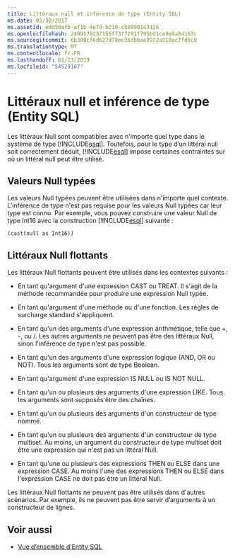 ```yaml
---
title: Littéraux null et inférence de type (Entity SQL)
ms.date: 03/30/2017
ms.assetid: edd56afb-af1b-4e7d-b210-cb8998143426
ms.openlocfilehash: 2499579237155ff3f7291f795bd1ce9e8a84163c
ms.sourcegitcommit: 6b308cf6d627d78ee36dbbae8972a310ac7fd6c8
ms.translationtype: MT
ms.contentlocale: fr-FR
ms.lasthandoff: 01/23/2019
ms.locfileid: "54529107"
---
```

# <a name="null-literals-and-type-inference-entity-sql"></a>Littéraux null et inférence de type (Entity SQL)
Les littéraux Null sont compatibles avec n'importe quel type dans le système de type [!INCLUDE[esql](../../../../../../includes/esql-md.md)]. Toutefois, pour le type d’un littéral null soit correctement déduit, [!INCLUDE[esql](../../../../../../includes/esql-md.md)] impose certaines contraintes sur où un littéral null peut être utilisé.  
  
## <a name="typed-nulls"></a>Valeurs Null typées  
 Les valeurs Null typées peuvent être utilisées dans n'importe quel contexte. L'inférence de type n'est pas requise pour les valeurs Null typées car leur type est connu. Par exemple, vous pouvez construire une valeur Null de type Int16 avec la construction [!INCLUDE[esql](../../../../../../includes/esql-md.md)] suivante :  
  
 `(cast(null as Int16))`  
  
## <a name="free-floating-null-literals"></a>Littéraux Null flottants  
 Les littéraux Null flottants peuvent être utilisés dans les contextes suivants :  
  
-   En tant qu'argument d'une expression CAST ou TREAT. Il s'agit de la méthode recommandée pour produire une expression Null typée.  
  
-   En tant qu'argument d'une méthode ou d'une fonction. Les règles de surcharge standard s'appliquent.  
  
-   En tant qu'un des arguments d'une expression arithmétique, telle que +, -, ou /. Les autres arguments ne peuvent pas être des littéraux Null, sinon l'inférence de type n'est pas possible.  
  
-   En tant qu'un des arguments d'une expression logique (AND, OR ou NOT). Tous les arguments sont de type Boolean.  
  
-   En tant qu'argument d'une expression IS NULL ou IS NOT NULL.  
  
-   En tant qu'un ou plusieurs des arguments d'une expression LIKE. Tous les arguments sont supposés être des chaînes.  
  
-   En tant qu'un ou plusieurs des arguments d'un constructeur de type nommé.  
  
-   En tant qu'un ou plusieurs des arguments d'un constructeur de type multiset. Au moins, un argument du constructeur de type multiset doit être une expression qui n'est pas un littéral Null.  
  
-   En tant qu'une ou plusieurs des expressions THEN ou ELSE dans une expression CASE. Au moins l'une des expressions THEN ou ELSE dans l'expression CASE ne doit pas être un littéral Null.  
  
 Les littéraux Null flottants ne peuvent pas être utilisés dans d'autres scénarios. Par exemple, ils ne peuvent pas être servir d’arguments à un constructeur de lignes.  
  
## <a name="see-also"></a>Voir aussi
- [Vue d’ensemble d’Entity SQL](../../../../../../docs/framework/data/adonet/ef/language-reference/entity-sql-overview.md)
